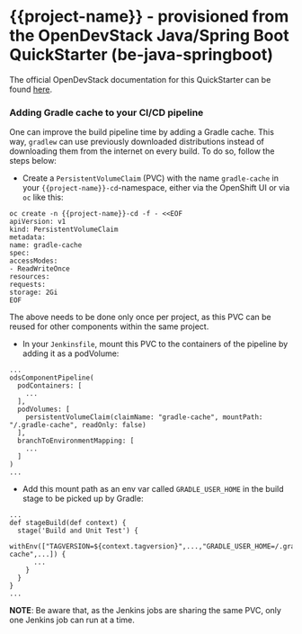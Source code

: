# {{project-name}} - provisioned from the OpenDevStack Java/Spring Boot QuickStarter (be-java-springboot)

The official OpenDevStack documentation for this QuickStarter can be found [here](https://www.opendevstack.org/ods-documentation/opendevstack/latest/quickstarters/be-java-springboot.html).

### Adding Gradle cache to your CI/CD pipeline

One can improve the build pipeline time by adding a Gradle cache. This way, `gradlew` can use 
previously downloaded distributions instead of downloading them from the internet on every build.
To do so, follow the steps below:

- Create a `PersistentVolumeClaim` (PVC) with the name `gradle-cache` in your `{{project-name}}-cd`-namespace,
either via the OpenShift UI or via `oc` like this:
```
oc create -n {{project-name}}-cd -f - <<EOF
apiVersion: v1
kind: PersistentVolumeClaim
metadata:
name: gradle-cache
spec:
accessModes:
- ReadWriteOnce
resources:
requests:
storage: 2Gi
EOF
```
The above needs to be done only once per project, as this PVC can be reused for other components within the same project.

- In your `Jenkinsfile`, mount this PVC to the containers of the pipeline by adding it as a podVolume:
```
...
odsComponentPipeline(
  podContainers: [
    ...
  ],
  podVolumes: [
    persistentVolumeClaim(claimName: "gradle-cache", mountPath: "/.gradle-cache", readOnly: false)
  ],
  branchToEnvironmentMapping: [
    ...
  ]
)
...
```

- Add this mount path as an env var called `GRADLE_USER_HOME` in the build stage to be picked up by Gradle:
```
...
def stageBuild(def context) {
  stage('Build and Unit Test') {
    withEnv(["TAGVERSION=${context.tagversion}",...,"GRADLE_USER_HOME=/.gradle-cache",...]) {
      ...
    }
  }
}
...
```

**NOTE**: Be aware that, as the Jenkins jobs are sharing the same PVC, only one Jenkins job can run at a time.